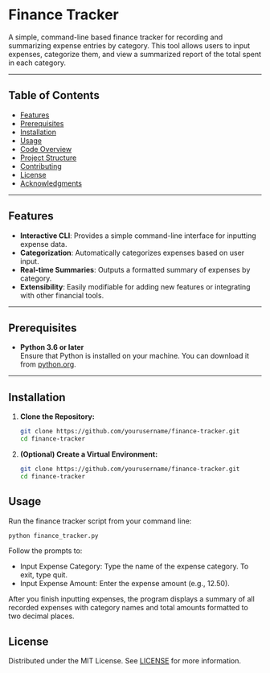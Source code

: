 # Finance Tracker

A simple, command-line based finance tracker for recording and summarizing expense entries by category. This tool allows users to input expenses, categorize them, and view a summarized report of the total spent in each category.

---

## Table of Contents

- [Features](#features)
- [Prerequisites](#prerequisites)
- [Installation](#installation)
- [Usage](#usage)
- [Code Overview](#code-overview)
- [Project Structure](#project-structure)
- [Contributing](#contributing)
- [License](#license)
- [Acknowledgments](#acknowledgments)

---

## Features

- **Interactive CLI**: Provides a simple command-line interface for inputting expense data.
- **Categorization**: Automatically categorizes expenses based on user input.
- **Real-time Summaries**: Outputs a formatted summary of expenses by category.
- **Extensibility**: Easily modifiable for adding new features or integrating with other financial tools.

---

## Prerequisites

- **Python 3.6 or later**  
  Ensure that Python is installed on your machine. You can download it from [python.org](https://www.python.org/downloads/).

---

## Installation

1. **Clone the Repository:**

   ```bash
   git clone https://github.com/yourusername/finance-tracker.git
   cd finance-tracker

2. **(Optional) Create a Virtual Environment:**

   ```bash
   git clone https://github.com/yourusername/finance-tracker.git
   cd finance-tracker

## Usage

Run the finance tracker script from your command line:

   ```bash
   python finance_tracker.py
   ```

Follow the prompts to:

- Input Expense Category: Type the name of the expense category. To exit, type quit.
- Input Expense Amount: Enter the expense amount (e.g., 12.50).

After you finish inputting expenses, the program displays a summary of all recorded expenses with category names and total amounts formatted to two decimal places.

## License
Distributed under the MIT License. See [LICENSE](LICENSE) for more information.
